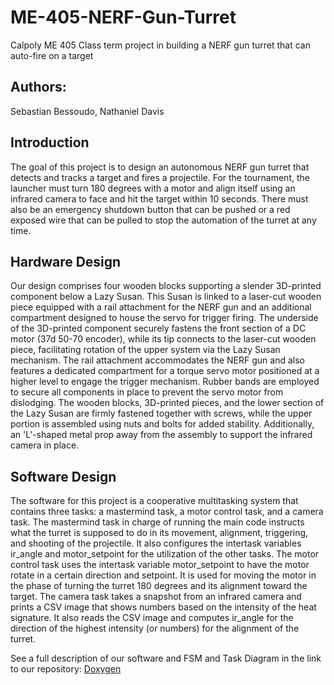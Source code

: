 # ME-405-NERF-Gun-Turret
Calpoly ME 405 Class term project in building a NERF gun turret that can auto-fire on a target
## Authors:
Sebastian Bessoudo, Nathaniel Davis
## Introduction
The goal of this project is to design an autonomous NERF gun turret that detects and tracks a target and fires a projectile. For the tournament, the launcher must turn 180 degrees with a motor and align itself using an infrared camera to face and hit the target within 10 seconds.  There must also be an emergency shutdown button that can be pushed or a red exposed wire that can be pulled  to stop the automation of the turret at any time. 
## Hardware Design
Our design comprises four wooden blocks supporting a slender 3D-printed component below a Lazy Susan. This Susan is linked to a laser-cut wooden piece equipped with a rail attachment for the NERF gun and an additional compartment designed to house the servo for trigger firing. The underside of the 3D-printed component securely fastens the front section of a DC motor (37d 50-70 encoder), while its tip connects to the laser-cut wooden piece, facilitating rotation of the upper system via the Lazy Susan mechanism. The rail attachment accommodates the NERF gun and also features a dedicated compartment for a torque servo motor positioned at a higher level to engage the trigger mechanism. Rubber bands are employed to secure all components in place to prevent the servo motor from dislodging. The wooden blocks, 3D-printed pieces, and the lower section of the Lazy Susan are firmly fastened together with screws, while the upper portion is assembled using nuts and bolts for added stability. Additionally, an 'L'-shaped metal prop away from the assembly to support the infrared camera in place.
## Software Design
The software for this project is a cooperative multitasking system that contains three tasks: a mastermind task, a motor control task, and a camera task.
The mastermind task in charge of running the main code instructs what the turret is supposed to do in its movement, alignment, triggering, and shooting of the projectile. It also configures the intertask variables ir_angle and motor_setpoint for the utilization of the other tasks.
The motor control task uses the intertask variable motor_setpoint to have the motor rotate in a certain direction and setpoint. It is used for moving the motor in the phase of turning the turret 180 degrees and its alignment toward the target. 
The camera task takes a snapshot from an infrared camera and prints a CSV image that shows numbers based on the intensity of the heat signature. It also reads the CSV image and computes ir_angle for the direction of the highest intensity (or numbers) for the alignment of the turret.

See a full description of our software and FSM and Task Diagram in the link to our repository: [Doxygen](file:///C:/Users/Sebastian%20Bessoudo/Documents/GitHub/ME-405-NERF-Gun-Turret/docs/annotated.html)
